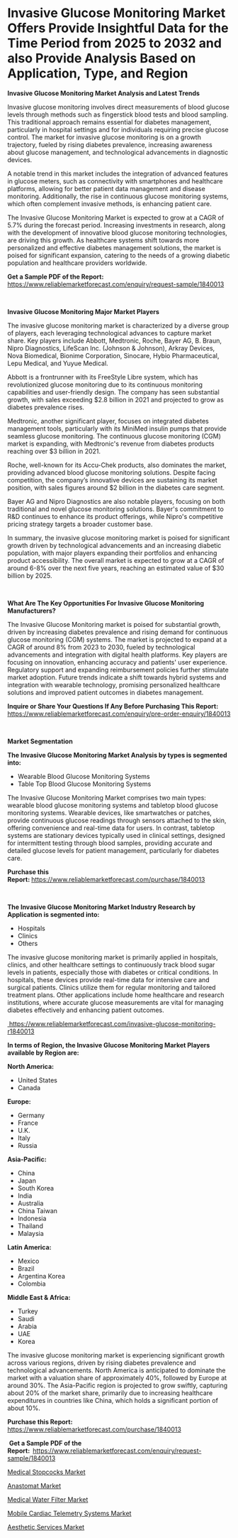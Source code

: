 <p><h1>Invasive Glucose Monitoring Market Offers Provide Insightful Data for the Time Period from 2025 to 2032 and also Provide Analysis Based on Application, Type, and Region</h1></p><p><strong>Invasive Glucose Monitoring Market Analysis and Latest Trends</strong></p>
<p><p>Invasive glucose monitoring involves direct measurements of blood glucose levels through methods such as fingerstick blood tests and blood sampling. This traditional approach remains essential for diabetes management, particularly in hospital settings and for individuals requiring precise glucose control. The market for invasive glucose monitoring is on a growth trajectory, fueled by rising diabetes prevalence, increasing awareness about glucose management, and technological advancements in diagnostic devices.</p><p>A notable trend in this market includes the integration of advanced features in glucose meters, such as connectivity with smartphones and healthcare platforms, allowing for better patient data management and disease monitoring. Additionally, the rise in continuous glucose monitoring systems, which often complement invasive methods, is enhancing patient care.</p><p>The Invasive Glucose Monitoring Market is expected to grow at a CAGR of 5.7% during the forecast period. Increasing investments in research, along with the development of innovative blood glucose monitoring technologies, are driving this growth. As healthcare systems shift towards more personalized and effective diabetes management solutions, the market is poised for significant expansion, catering to the needs of a growing diabetic population and healthcare providers worldwide.</p></p>
<p><strong>Get a Sample PDF of the Report:&nbsp;</strong> <a href="https://www.reliablemarketforecast.com/enquiry/request-sample/1840013?utm_campaign=1169&utm_medium=2&utm_source=Github&utm_content=ia&utm_term=03032025&utm_id=invasive-glucose-monitoring">https://www.reliablemarketforecast.com/enquiry/request-sample/1840013</a></p>
<p>&nbsp;</p>
<p><strong>Invasive Glucose Monitoring Major Market Players</strong></p>
<p><p>The invasive glucose monitoring market is characterized by a diverse group of players, each leveraging technological advances to capture market share. Key players include Abbott, Medtronic, Roche, Bayer AG, B. Braun, Nipro Diagnostics, LifeScan Inc. (Johnson & Johnson), Arkray Devices, Nova Biomedical, Bionime Corporation, Sinocare, Hybio Pharmaceutical, Lepu Medical, and Yuyue Medical. </p><p>Abbott is a frontrunner with its FreeStyle Libre system, which has revolutionized glucose monitoring due to its continuous monitoring capabilities and user-friendly design. The company has seen substantial growth, with sales exceeding $2.8 billion in 2021 and projected to grow as diabetes prevalence rises.</p><p>Medtronic, another significant player, focuses on integrated diabetes management tools, particularly with its MiniMed insulin pumps that provide seamless glucose monitoring. The continuous glucose monitoring (CGM) market is expanding, with Medtronic's revenue from diabetes products reaching over $3 billion in 2021.</p><p>Roche, well-known for its Accu-Chek products, also dominates the market, providing advanced blood glucose monitoring solutions. Despite facing competition, the company’s innovative devices are sustaining its market position, with sales figures around $2 billion in the diabetes care segment.</p><p>Bayer AG and Nipro Diagnostics are also notable players, focusing on both traditional and novel glucose monitoring solutions. Bayer's commitment to R&D continues to enhance its product offerings, while Nipro's competitive pricing strategy targets a broader customer base.</p><p>In summary, the invasive glucose monitoring market is poised for significant growth driven by technological advancements and an increasing diabetic population, with major players expanding their portfolios and enhancing product accessibility. The overall market is expected to grow at a CAGR of around 6-8% over the next five years, reaching an estimated value of $30 billion by 2025.</p></p>
<p>&nbsp;</p>
<p><strong>What Are The Key Opportunities For Invasive Glucose Monitoring Manufacturers?</strong></p>
<p><p>The Invasive Glucose Monitoring market is poised for substantial growth, driven by increasing diabetes prevalence and rising demand for continuous glucose monitoring (CGM) systems. The market is projected to expand at a CAGR of around 8% from 2023 to 2030, fueled by technological advancements and integration with digital health platforms. Key players are focusing on innovation, enhancing accuracy and patients' user experience. Regulatory support and expanding reimbursement policies further stimulate market adoption. Future trends indicate a shift towards hybrid systems and integration with wearable technology, promising personalized healthcare solutions and improved patient outcomes in diabetes management.</p></p>
<p><strong>Inquire or Share Your Questions If Any Before Purchasing This Report:</strong> <a href="https://www.reliablemarketforecast.com/enquiry/pre-order-enquiry/1840013?utm_campaign=1169&utm_medium=2&utm_source=Github&utm_content=ia&utm_term=03032025&utm_id=invasive-glucose-monitoring">https://www.reliablemarketforecast.com/enquiry/pre-order-enquiry/1840013</a></p>
<p>&nbsp;</p>
<p><strong>Market Segmentation</strong></p>
<p><strong>The Invasive Glucose Monitoring Market Analysis by types is segmented into:</strong></p>
<p><ul><li>Wearable Blood Glucose Monitoring Systems</li><li>Table Top Blood Glucose Monitoring Systems</li></ul></p>
<p><p>The Invasive Glucose Monitoring Market comprises two main types: wearable blood glucose monitoring systems and tabletop blood glucose monitoring systems. Wearable devices, like smartwatches or patches, provide continuous glucose readings through sensors attached to the skin, offering convenience and real-time data for users. In contrast, tabletop systems are stationary devices typically used in clinical settings, designed for intermittent testing through blood samples, providing accurate and detailed glucose levels for patient management, particularly for diabetes care.</p></p>
<p><strong>Purchase this Report:&nbsp;</strong><a href="https://www.reliablemarketforecast.com/purchase/1840013?utm_campaign=1169&utm_medium=2&utm_source=Github&utm_content=ia&utm_term=03032025&utm_id=invasive-glucose-monitoring">https://www.reliablemarketforecast.com/purchase/1840013</a></p>
<p>&nbsp;</p>
<p><strong>The Invasive Glucose Monitoring Market Industry Research by Application is segmented into:</strong></p>
<p><ul><li>Hospitals</li><li>Clinics</li><li>Others</li></ul></p>
<p><p>The invasive glucose monitoring market is primarily applied in hospitals, clinics, and other healthcare settings to continuously track blood sugar levels in patients, especially those with diabetes or critical conditions. In hospitals, these devices provide real-time data for intensive care and surgical patients. Clinics utilize them for regular monitoring and tailored treatment plans. Other applications include home healthcare and research institutions, where accurate glucose measurements are vital for managing diabetes effectively and enhancing patient outcomes.</p></p>
<p><a href="https://www.reliablemarketforecast.com/invasive-glucose-monitoring-r1840013?utm_campaign=1169&utm_medium=2&utm_source=Github&utm_content=ia&utm_term=03032025&utm_id=invasive-glucose-monitoring">&nbsp;https://www.reliablemarketforecast.com/invasive-glucose-monitoring-r1840013</a></p>
<p><strong>In terms of Region, the Invasive Glucose Monitoring Market Players available by Region are:</strong></p>
<p>
    <p> <strong> North America: </strong>
        <ul>
            <li>United States</li>
            <li>Canada</li>
        </ul>
        </p> 
    <p> <strong> Europe: </strong>
        <ul>
            <li>Germany</li>
            <li>France</li>
            <li>U.K.</li>
            <li>Italy</li>
            <li>Russia</li>
        </ul>
        </p> 
    <p> <strong> Asia-Pacific: </strong>
        <ul>
            <li>China</li>
            <li>Japan</li>
            <li>South Korea</li>
            <li>India</li>
            <li>Australia</li>
            <li>China Taiwan</li>
            <li>Indonesia</li>
            <li>Thailand</li>
            <li>Malaysia</li>
        </ul>
        </p> 
    <p> <strong> Latin America: </strong>
        <ul>
            <li>Mexico</li>
            <li>Brazil</li>
            <li>Argentina Korea</li>
            <li>Colombia</li>
        </ul>
        </p> 
    <p> <strong> Middle East & Africa: </strong>
        <ul>
            <li>Turkey</li>
            <li>Saudi</li>
            <li>Arabia</li>
            <li>UAE</li>
            <li>Korea</li>
        </ul>
    </p>
    </p>
<p><p>The invasive glucose monitoring market is experiencing significant growth across various regions, driven by rising diabetes prevalence and technological advancements. North America is anticipated to dominate the market with a valuation share of approximately 40%, followed by Europe at around 30%. The Asia-Pacific region is projected to grow swiftly, capturing about 20% of the market share, primarily due to increasing healthcare expenditures in countries like China, which holds a significant portion of about 10%.</p></p>
<p><strong>Purchase this Report: </strong><a href="https://www.reliablemarketforecast.com/purchase/1840013?utm_campaign=1169&utm_medium=2&utm_source=Github&utm_content=ia&utm_term=03032025&utm_id=invasive-glucose-monitoring">https://www.reliablemarketforecast.com/purchase/1840013</a></p>
<p>&nbsp;<strong>Get a Sample PDF of the Report:&nbsp;&nbsp;</strong><a href="https://www.reliablemarketforecast.com/enquiry/request-sample/1840013?utm_campaign=1169&utm_medium=2&utm_source=Github&utm_content=ia&utm_term=03032025&utm_id=invasive-glucose-monitoring">https://www.reliablemarketforecast.com/enquiry/request-sample/1840013</a></p>
<p><strong></strong></p>
<p><p><a href="https://github.com/elroddrewspm/Market-Research-Report-List-1/blob/main/medical-stopcocks-market.md?utm_campaign=1169&utm_medium=2&utm_source=Github&utm_content=ia&utm_term=03032025&utm_id=invasive-glucose-monitoring">Medical Stopcocks Market</a></p><p><a href="https://github.com/mokeleveisel/Market-Research-Report-List-1/blob/main/anastomat-market.md?utm_campaign=1169&utm_medium=2&utm_source=Github&utm_content=ia&utm_term=03032025&utm_id=invasive-glucose-monitoring">Anastomat Market</a></p><p><a href="https://github.com/baheraennika/Market-Research-Report-List-1/blob/main/medical-water-filter-market.md?utm_campaign=1169&utm_medium=2&utm_source=Github&utm_content=ia&utm_term=03032025&utm_id=invasive-glucose-monitoring">Medical Water Filter Market</a></p><p><a href="https://github.com/adelanwkadua/Market-Research-Report-List-1/blob/main/mobile-cardiac-telemetry-systems-market.md?utm_campaign=1169&utm_medium=2&utm_source=Github&utm_content=ia&utm_term=03032025&utm_id=invasive-glucose-monitoring">Mobile Cardiac Telemetry Systems Market</a></p><p><a href="https://github.com/abidomamen/Market-Research-Report-List-1/blob/main/aesthetic-services-market.md?utm_campaign=1169&utm_medium=2&utm_source=Github&utm_content=ia&utm_term=03032025&utm_id=invasive-glucose-monitoring">Aesthetic Services Market</a></p></p>